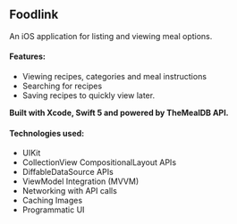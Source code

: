 ## Foodlink

An iOS application for listing and viewing meal options. 

#### Features: 
* Viewing recipes, categories and meal instructions
* Searching for recipes 
* Saving recipes to quickly view later. 

**Built with Xcode, Swift 5 and powered by TheMealDB API.**

#### Technologies used: 
* UIKit 
* CollectionView CompositionalLayout APIs
* DiffableDataSource APIs
* ViewModel Integration (MVVM)
* Networking with API calls
* Caching Images 
* Programmatic UI

